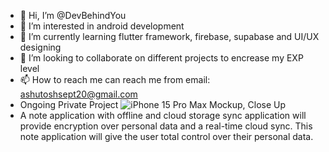 - 👋 Hi, I’m @DevBehindYou
- 👀 I’m interested in android development
- 🌱 I’m currently learning flutter framework, firebase, supabase and UI/UX designing
- 💞️ I’m looking to collaborate on different projects to encrease my EXP level
- 📫 How to reach me can reach me from email: ashutoshsept20@gmail.com
- Ongoing Private Project
![iPhone 15 Pro Max Mockup, Close Up](https://github.com/DevBehindYou/Private_Notes_Project/assets/147663456/71cb779e-d785-4975-ba1b-ac2a79b67f22)
- A note application with offline and cloud storage sync application will provide encryption over personal data and a real-time cloud sync. This note application will give the user total control over their personal data.
